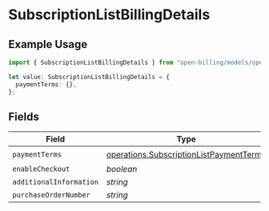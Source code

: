 # SubscriptionListBillingDetails

## Example Usage

```typescript
import { SubscriptionListBillingDetails } from "open-billing/models/operations";

let value: SubscriptionListBillingDetails = {
  paymentTerms: {},
};
```

## Fields

| Field                                                                                              | Type                                                                                               | Required                                                                                           | Description                                                                                        |
| -------------------------------------------------------------------------------------------------- | -------------------------------------------------------------------------------------------------- | -------------------------------------------------------------------------------------------------- | -------------------------------------------------------------------------------------------------- |
| `paymentTerms`                                                                                     | [operations.SubscriptionListPaymentTerms](../../models/operations/subscriptionlistpaymentterms.md) | :heavy_check_mark:                                                                                 | N/A                                                                                                |
| `enableCheckout`                                                                                   | *boolean*                                                                                          | :heavy_minus_sign:                                                                                 | N/A                                                                                                |
| `additionalInformation`                                                                            | *string*                                                                                           | :heavy_minus_sign:                                                                                 | N/A                                                                                                |
| `purchaseOrderNumber`                                                                              | *string*                                                                                           | :heavy_minus_sign:                                                                                 | N/A                                                                                                |